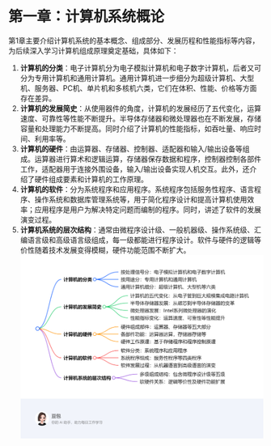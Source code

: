 # 第一章：计算机系统概论
第1章主要介绍计算机系统的基本概念、组成部分、发展历程和性能指标等内容，为后续深入学习计算机组成原理奠定基础，具体如下：

1. **计算机的分类**：电子计算机分为电子模拟计算机和电子数字计算机，后者又可分为专用计算机和通用计算机。通用计算机进一步细分为超级计算机、大型机、服务器、PC机、单片机和多核机六类，它们在体积、性能、价格等方面存在差异。
2. **计算机的发展简史**：从使用器件的角度，计算机的发展经历了五代变化，运算速度、可靠性等性能不断提升。半导体存储器和微处理器也在不断发展，存储容量和处理能力不断提高。同时介绍了计算机的性能指标，如吞吐量、响应时间、利用率等。
3. **计算机的硬件**：由运算器、存储器、控制器、适配器和输入/输出设备等组成。运算器进行算术和逻辑运算，存储器保存数据和程序，控制器控制各部件工作，适配器用于连接外围设备，输入/输出设备实现人机交互。此外，还介绍了硬件组成要素和计算机的工作原理。
4. **计算机的软件**：分为系统程序和应用程序。系统程序包括服务性程序、语言程序、操作系统和数据库管理系统等，用于简化程序设计和提高计算机使用效率；应用程序是用户为解决特定问题而编制的程序。同时，讲述了软件的发展演变过程。
5. **计算机系统的层次结构**：通常由微程序设计级、一般机器级、操作系统级、汇编语言级和高级语言级组成，每一级都能进行程序设计。软件与硬件的逻辑等价性随着技术发展变得模糊，硬件功能范围不断扩大。 
![exported_image.png](exported_image.png)
